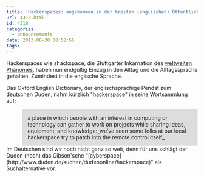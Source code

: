 ```yaml
---
title: 'Hackerspaces: angekommen in der breiten (englischen) Öffentlichkeit'
url: 4318.html
id: 4318
categories:
  - announcements
date: 2013-08-30 08:58:55
tags:
---
```


Hackerspaces wie shackspace, die Stuttgarter Inkarnation des [weltweiten Phänomes](http://hackerspaces.org/wiki/List_of_Hacker_Spaces), haben nun endgültig Einzug in den Alltag und die Alltagssprache gehalten.
Zumindest in die englische Sprache.

Das Oxford English Dictionary, der englischsprachige Pendat zum deutschen Duden, nahm kürzlich "[hackerspace](http://oxforddictionaries.com/definition/english/hackerspace)" in seine Wortsammlung auf:
<div style="margin-left: 3em; padding: 1em; max-width: 50em; background-color: #ddd;">a place in which people with an interest in computing or technology can gather to work on projects while sharing ideas, equipment, and knowledge:_we’ve seen some folks at our local hackerspace try to patch into the remote control itself_</div>
Im Deutschen sind wir noch nicht ganz so weit, denn für uns schlägt der Duden (noch) das Gibson'sche "[cyberspace](http://www.duden.de/suchen/dudenonline/hackerspace)" als Suchalternative vor.